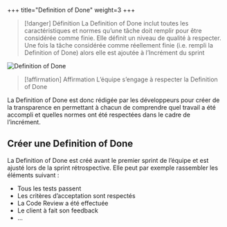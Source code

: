 +++
title="Definition of Done"
weight=3
+++

> [!danger] Définition
>  La Definition of Done inclut toutes les caractéristiques et normes qu’une tâche doit remplir
>  pour être considérée comme finie. Elle définit un niveau de qualité à respecter.
Une fois la tâche considérée comme réellement finie (i.e. rempli la Definition of Done) alors
elle est ajoutée à l’Incrément du sprint

![Definition of Done](dod.png?width=40pc)

> [!affirmation] Affirmation
>  L’équipe s’engage à respecter la Definition of Done

La Definition of Done est donc rédigée par les développeurs pour créer de la transparence en
permettant à chacun de comprendre quel travail a été accompli et quelles normes ont été
respectées dans le cadre de l’incrément.

## Créer une Definition of Done

La Definition of Done est créé avant le premier sprint de l’équipe et est ajusté lors de la sprint
rétrospective. Elle peut par exemple rassembler les éléments suivant :
- Tous les tests passent
- Les critères d’acceptation sont respectés
- La Code Review a été effectuée
- Le client à fait son feedback
- ...

